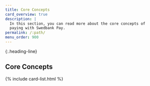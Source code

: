 ```yaml
---
title: Core Concepts
card_overview: true
description: |
  In this section, you can read more about the core concepts of
  paying with Swedbank Pay.
permalink: /:path/
menu_order: 900
---
```


{:.heading-line}
## Core Concepts

{% include card-list.html %}